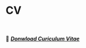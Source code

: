 # CV

<!-- Place this tag in your head or just before your close body tag. -->
<br>

📄 **[*Donwload Curiculum Vitae*](https://jmhuer.github.io/data-science-blog/mini_book/_build/html/docs/computer-vision/object-detection.html)**
<br>